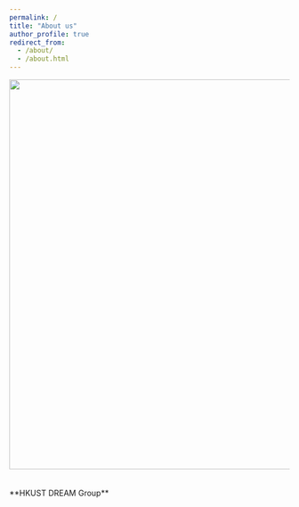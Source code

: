 ```yaml
---
permalink: /
title: "About us"
author_profile: true
redirect_from: 
  - /about/
  - /about.html
---
```

<div align="center"> <img src="/images/group1.jpg" width = 700 /> </div>
<br/><br/>
**HKUST DREAM Group**
